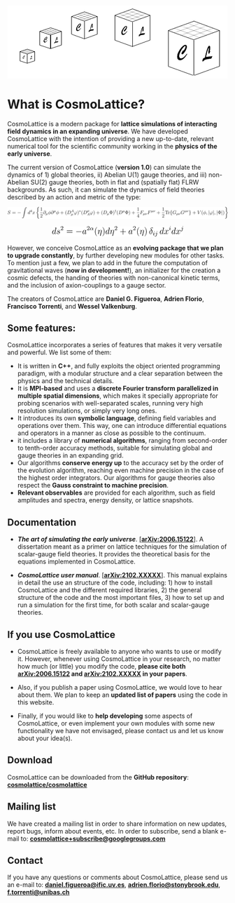 <p align="center">
  <img src="images/CL_iconSequence-removebgbis.png"   alt="drawing" width="800"
 />
</p>

# What is CosmoLattice?

CosmoLattice is a modern package for **lattice simulations of interacting field dynamics in 
an expanding universe**. We have developed CosmoLattice with the intention of providing a 
new up-to-date, relevant numerical tool for the scientific community working in the **physics 
of the early universe**.

The current version of CosmoLattice (**version 1.0**) can simulate the dynamics of 1) global 
theories, ii) Abelian U(1) gauge theories, and iii) non-Abelian SU(2) gauge theories, both 
in flat and (spatially flat) FLRW backgrounds.  As such, it can simulate the dynamics of 
field theories described by an action and metric of the type:

<p align="center">
  <img src="images/action.svg" width="890"
 />
</p>


<p align="center">
  <img src="images/metric.svg" width="300"
 />
</p>


However, we conceive CosmoLattice as an **evolving package that we plan to upgrade constantly**, 
by further developing new modules for other tasks. To mention just a few, we plan to add in the 
future the computation of gravitational waves (**now in development!**), an initializer for the 
creation a cosmic defects, the handing of theories with non-canonical kinetic terms, and the 
inclusion of axion-couplings to a gauge sector. 


The creators of CosmoLattice are **Daniel G. Figueroa**, **Adrien Florio**, 
**Francisco Torrenti**, and **Wessel Valkenburg**.



## Some features:

CosmoLattice incorporates a series of features that makes it very versatile and powerful. 
We list some of them:
 
-  It is written in **C++**, and  fully exploits the object oriented programming paradigm, 
with a modular structure and a clear separation between the physics and the technical details.
-  It is **MPI-based** and uses a **discrete Fourier transform parallelized in multiple 
spatial dimensions**, which makes it specially appropriate for probing scenarios with 
well-separated scales, running very high resolution simulations, or simply very long ones.
- It introduces its own **symbolic language**, defining field variables and operations 
over them. This way, one can introduce differential equations and operators in a manner 
as close as possible to the continuum.
-  it includes a library of **numerical algorithms**, ranging from second-order to tenth-order 
accuracy methods, suitable for simulating global and gauge theories 
in an expanding grid.
- Our algorithms **conserve energy up** to the accuracy set by the order of the evolution 
algorithm, reaching even machine precision in the case of the highest order integrators. 
Our algorithms for gauge theories also respect the **Gauss constraint to machine precision**.
- **Relevant observables** are provided for each algorithm, such as field amplitudes and 
spectra,  energy density, or lattice snapshots. 


## Documentation

- ***The art of simulating the early universe***. [[**arXiv:2006.15122**]](https://arxiv.org/pdf/2006.15122.pdf). 
A dissertation meant as a primer on lattice techniques for the simulation of scalar-gauge field theories. 
It provides the theoretical basis for the equations implemented in CosmoLattice. 

- _**CosmoLattice user manual**_. [[**arXiv:2102.XXXXX**]](https://arxiv.org/pdf/2102.XXXXX.pdf). 
This manual explains in detail the use an structure of the code, including: 1) how to install 
CosmoLattice and the different required libraries, 2) the general structure of the code and 
the most important files, 3) how to set up and run a simulation for the first time, for both 
scalar and scalar-gauge theories.


## If you use CosmoLattice

- CosmoLattice is freely available to anyone who wants to use or modify it. However, whenever 
using CosmoLattice in your research, no matter how much (or little) you modify the code, 
**please cite both [arXiv:2006.15122](https://arxiv.org/pdf/2101.XXXXX.pdf) 
and [arXiv:2102.XXXXX](https://arxiv.org/pdf/2101.XXXXX.pdf) in your papers**. 

- Also, if you publish a paper using CosmoLattice, we would love to hear about them. We 
plan to keep an **updated list of papers** using the code in this website.

- Finally, if you would like to **help developing** some aspects of CosmoLattice, or even 
implement your own modules with some new functionality we have not envisaged, please contact 
us and let us know about your idea(s).

## Download

CosmoLattice can be downloaded from the **GitHub repository**: 
**[cosmolattice/cosmolattice](http://github.com/cosmolattice/cosmolattice)**


## Mailing list

We have created a mailing list in order to share information on new updates, report bugs, 
inform about events, etc.  In order to subscribe, send a blank e-mail to: 
<a href="mailto:cosmolattice+subscribe@googlegroups.com">**cosmolattice+subscribe@googlegroups.com**</a>


## Contact
 If you have any questions or comments about CosmoLattice, please send us an e-mail to: **<daniel.figueroa@ific.uv.es>**, **<adrien.florio@stonybrook.edu>**, **<f.torrenti@unibas.ch>**
